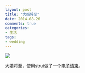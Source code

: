 ```yaml
---
layout: post
title: "大婚将至"
date: 2014-08-26
comments: true
categories: 
- 生活
tags:
- wedding
---
```


![](http://chengjun.qiniudn.com/B149984AT1V1.jpg)

大婚将至，使用strut做了一个[电子请柬](http://chengjun.github.io/wedding)。
